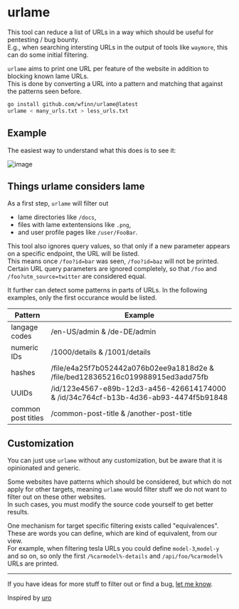 # urlame

This tool can reduce a list of URLs in a way which should be useful for pentesting / bug bounty.  
E.g., when searching intersting URLs in the output of tools like `waymore`, this can do some initial filtering.

`urlame` aims to print one URL per feature of the website in addition to blocking known lame URLs.  
This is done by converting a URL into a pattern and matching that against the patterns seen before.

```sh
go install github.com/wfinn/urlame@latest
urlame < many_urls.txt > less_urls.txt
```

## Example

The easiest way to understand what this does is to see it:

![image](https://user-images.githubusercontent.com/42862612/215803684-227232ff-97f7-4fea-af7e-86099da87de6.png)

## Things urlame considers lame

As a first step, `urlame` will filter out
- lame directories like `/docs`,
- files with lame extentensions like `.png`,
- and user profile pages like `/user/FooBar`.

This tool also ignores query values, so that only if a new parameter appears on a specific endpoint, the URL will be listed.  
This means once `/foo?id=bar` was seen, `/foo?id=baz` will not be printed.  
Certain URL query parameters are ignored completely, so that `/foo` and `/foo?utm_source=twitter` are considered equal.

It further can detect some patterns in parts of URLs. In the following examples, only the first occurance would be listed.

| Pattern | Example |
| ------- | ---------- |
| langage codes | /en-US/admin & /de-DE/admin |
| numeric IDs  | /1000/details & /1001/details |
| hashes | /file/e4a25f7b052442a076b02ee9a1818d2e & /file/bed128365216c019988915ed3add75fb |
| UUIDs | /id/123e4567-e89b-12d3-a456-426614174000 & /id/34c764cf-b13b-4d36-ab93-4474f5b91848|
| common post titles | /common-post-title & /another-post-title |

## Customization

You can just use `urlame` without any customization, but be aware that it is opinionated and generic.

Some websites have patterns which should be considered, but which do not apply for other targets,
meaning `urlame` would filter stuff we do not want to filter out on these other websites.  
In such cases, you must modify the source code yourself to get better results.

One mechanism for target specific filtering exists called "equivalences".  
These are words you can define, which are kind of equivalent, from our view.  
For example, when filtering tesla URLs you could define `model-3`,`model-y` and so on,
so only the first `/%carmodel%-details` and `/api/foo/%carmodel%` URLs are printed.

---

If you have ideas for more stuff to filter out or find a bug, [let me know](https://github.com/wfinn/urlame/issues/new).

Inspired by [uro](https://github.com/s0md3v/uro)
